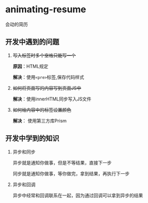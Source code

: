 # animating-resume
会动的简历

## 开发中遇到的问题

1. ~~写入标签时多个空格只能写一个~~

   **原因**：HTML规定

   **解决**：使用`<pre>`标签,保存代码样式

2. ~~如何将页面写的内容写到页面JS中~~

   **解决**：使用innerHTML同步写入JS文件

3. ~~如何给内容中的标签设置颜色~~

   **解决**： 使用第三方库Prism

## 开发中学到的知识

1. 异步和同步

   异步就是通知你做事，但是不等结果，直接下一步

   同步就是通知你做事，等你做完，拿到结果，再执行下一步

2. 异步和回调

   异步中经常和回调联系在一起，因为通过回调可以拿到异步的结果